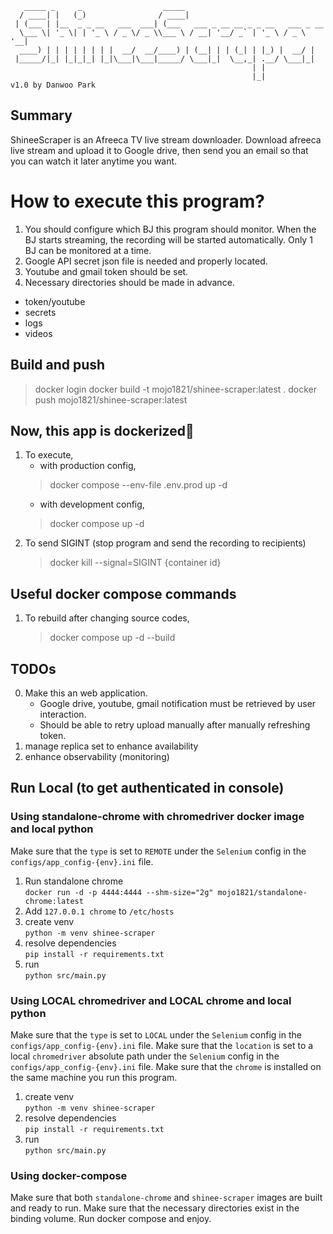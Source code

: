 ```
   _____ _     _                  _____                                
  / ____| |   (_)                / ____|                               
 | (___ | |__  _ _ __   ___  ___| (___   ___ _ __ __ _ _ __   ___ _ __ 
  \___ \| '_ \| | '_ \ / _ \/ _ \\___ \ / __| '__/ _` | '_ \ / _ \ '__|
  ____) | | | | | | | |  __/  __/____) | (__| | | (_| | |_) |  __/ |   
 |_____/|_| |_|_|_| |_|\___|\___|_____/ \___|_|  \__,_| .__/ \___|_|   
                                                      | |              
                                                      |_|              v1.0 by Danwoo Park
```

## Summary
ShineeScraper is an Afreeca TV live stream downloader.
Download afreeca live stream and upload it to Google drive, then send you an email so that you can watch it later anytime you want.

# How to execute this program?
1. You should configure which BJ this program should monitor. When the BJ starts streaming, the recording will be started automatically. Only 1 BJ can be monitored at a time.
2. Google API secret json file is needed and properly located.
3. Youtube and gmail token should be set.
4. Necessary directories should be made in advance.
  - token/youtube
  - secrets
  - logs
  - videos

## Build and push
> docker login
> docker build -t mojo1821/shinee-scraper:latest .
> docker push mojo1821/shinee-scraper:latest

## Now, this app is dockerized🎉
1. To execute, 
   * with production config,
    > docker compose --env-file .env.prod up -d
   * with development config,
    > docker compose up -d
2. To send SIGINT (stop program and send the recording to recipients)
    > docker kill --signal=SIGINT {container id}

## Useful docker compose commands
1. To rebuild after changing source codes,
    > docker compose up -d --build

## TODOs
0. Make this an web application.
   - Google drive, youtube, gmail notification must be retrieved by user interaction.
   - Should be able to retry upload manually after manually refreshing token.
1. manage replica set to enhance availability
2. enhance observability (monitoring)

## Run Local (to get authenticated in console)
### Using standalone-chrome with chromedriver docker image and local python
Make sure that the `type` is set to `REMOTE` under the `Selenium` config in the `configs/app_config-{env}.ini` file.
1. Run standalone chrome  
    `docker run -d -p 4444:4444 --shm-size="2g" mojo1821/standalone-chrome:latest`
2. Add `127.0.0.1 chrome` to `/etc/hosts`
3. create venv  
    `python -m venv shinee-scraper`
4. resolve dependencies  
    `pip install -r requirements.txt`
5. run  
    `python src/main.py`

### Using LOCAL chromedriver and LOCAL chrome and local python
Make sure that the `type` is set to `LOCAL` under the `Selenium` config in the `configs/app_config-{env}.ini` file.
Make sure that the `location` is set to a local `chromedriver` absolute path under the `Selenium` config in the `configs/app_config-{env}.ini` file.
Make sure that the `chrome` is installed on the same machine you run this program.
1. create venv  
    `python -m venv shinee-scraper`
2. resolve dependencies  
    `pip install -r requirements.txt`
3. run  
    `python src/main.py`


### Using docker-compose
Make sure that both `standalone-chrome` and `shinee-scraper` images are built and ready to run.
Make sure that the necessary directories exist in the binding volume.
Run docker compose and enjoy.
